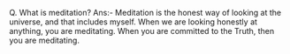 
Q. What is meditation?
Ans:- Meditation is the honest way of looking at the universe, and that includes myself. When we are looking honestly at anything, you are meditating. When you are committed to the Truth, then you are meditating.

